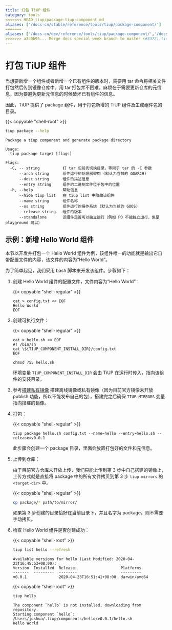 ```yaml
---
title: 打包 TiUP 组件
category: tools
<<<<<<< HEAD:tiup/package-tiup-component.md
aliases: ['/docs-cn/stable/reference/tools/tiup/package-component/']
=======
aliases: ['/docs-cn/dev/reference/tools/tiup/package-component/','/docs-cn/dev/reference/tools/tiup/package-tiup-component/']
>>>>>>> a3c0b95... Merge docs special week branch to master (#3372):tiup/tiup-package.md
---
```


# 打包 TiUP 组件

当想要新增一个组件或者新增一个已有组件的版本时，需要用 tar 命令将相关文件打包然后传到镜像仓库中。用 tar 打包并不困难，麻烦在于需要更新仓库的元信息，因为要避免更新元信息的时候破坏已有组件的信息。

因此，TiUP 提供了 package 组件，用于打包新增的 TiUP 组件及生成组件包的目录。

{{< copyable "shell-root" >}}

```bash
tiup package --help
```

```
Package a tiup component and generate package directory

Usage:
  tiup package target [flags]

Flags:
  -C, -- string          打 tar 包前先切换目录，等同于 tar 的 -C 参数
      --arch string      组件运行的处理器架构 (默认为当前的 GOARCH)
      --desc string      组件的描述信息
      --entry string     组件的二进制文件位于包中的位置
  -h, --help             帮助信息
      --hide tiup list   在 tiup list 中隐藏该组件
      --name string      组件名称
      --os string        组件运行的操作系统 (默认为当前的 GOOS)
      --release string   组件的版本
      --standalone       该组件是否可以独立运行（例如 PD 不能独立运行，但是 playground 可以）
```

## 示例：新增 Hello World 组件

本节以开发并打包一个 Hello World 组件为例，该组件唯一的功能就是输出它自带配置文件的内容，该文件的内容为“Hello World”。

为了简单起见，我们采用 bash 脚本来开发该组件。步骤如下：

1. 创建 Hello World 组件的配置文件，文件内容为“Hello World”：

    {{< copyable "shell-regular" >}}

    ```shell
    cat > config.txt << EOF
    Hello World
    EOF
    ```

2. 创建可执行文件：

    {{< copyable "shell-regular" >}}

    ```shell
    cat > hello.sh << EOF
    #! /bin/sh
    cat \${TIUP_COMPONENT_INSTALL_DIR}/config.txt
    EOF

    chmod 755 hello.sh
    ```

    环境变量 `TIUP_COMPONENT_INSTALL_DIR` 会由 TiUP 在运行时传入，指向该组件的安装目录。

3. 参考[搭建私有镜像](/tiup/tiup-mirrors.md) 搭建离线镜像或私有镜像（因为目前官方镜像未开放 publish 功能，所以不能发布自己的包），搭建完之后确保 `TIUP_MIRRORS` 变量指向搭建的镜像。

4. 打包：

    {{< copyable "shell-regular" >}}

    ```shell
    tiup package hello.sh config.txt --name=hello --entry=hello.sh --release=v0.0.1
    ```

    此步骤会创建一个 package 目录，里面会放置打包好的文件和元信息。

5. 上传到仓库：

    由于目前官方仓库未开放上传，我们只能上传到第 3 步中自己搭建的镜像上，上传方式就是直接将 package 中的所有文件拷贝到第 3 步 `tiup mirrors` 的 `<target-dir>` 中。

    {{< copyable "shell-regular" >}}

    ```bash
    cp package/* path/to/mirror/
    ```

    如果第 3 步创建的目录恰好在当前目录下，并且名字为 package，则不需要手动拷贝。

6. 检查 Hello World 组件是否创建成功：

    {{< copyable "shell-root" >}}

    ```bash
    tiup list hello --refresh
    ```

    ```
    Available versions for hello (Last Modified: 2020-04-23T16:45:53+08:00):
    Version  Installed  Release:                   Platforms
    -------  ---------  --------                   ---------
    v0.0.1              2020-04-23T16:51:41+08:00  darwin/amd64
    ```

    {{< copyable "shell-root" >}}

    ```bash
    tiup hello
    ```

    ```
    The component `hello` is not installed; downloading from repository.
    Starting component `hello`: /Users/joshua/.tiup/components/hello/v0.0.1/hello.sh
    Hello World
    ```